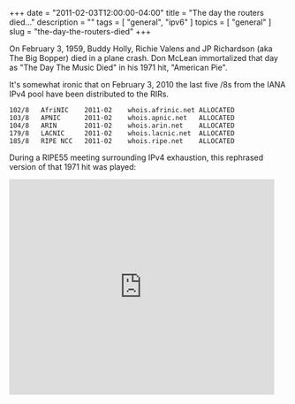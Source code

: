 +++
date        = "2011-02-03T12:00:00-04:00"
title       = "The day the routers died..."
description = ""
tags        = [ "general", "ipv6" ]
topics      = [ "general" ]
slug        = "the-day-the-routers-died"
+++

On February 3, 1959, Buddy Holly, Richie Valens and JP Richardson (aka The Big Bopper) died in a plane crash. Don McLean immortalized that day as "The Day The Music Died" in his 1971 hit, "American Pie".

It's somewhat ironic that on February 3, 2010 the last five /8s from the IANA IPv4 pool have been distributed to the RIRs.

<!--more-->

```
102/8   AfriNIC    2011-02    whois.afrinic.net ALLOCATED
103/8   APNIC      2011-02    whois.apnic.net   ALLOCATED
104/8   ARIN       2011-02    whois.arin.net    ALLOCATED
179/8   LACNIC     2011-02    whois.lacnic.net  ALLOCATED
185/8   RIPE NCC   2011-02    whois.ripe.net    ALLOCATED
```

During a RIPE55 meeting surrounding IPv4 exhaustion, this rephrased version of that 1971 hit was played:

<iframe title="YouTube video player" width="480" height="390" src="http://www.youtube.com/embed/_y36fG2Oba0" frameborder="0" allowfullscreen></iframe>
